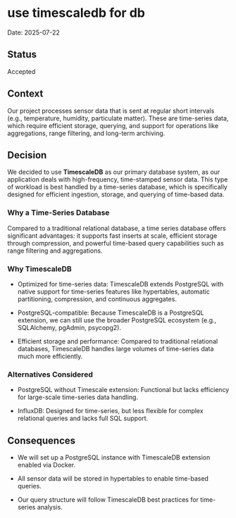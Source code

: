 # use timescaledb for db

Date: 2025-07-22

## Status

Accepted

## Context

Our project processes sensor data that is sent at regular short intervals (e.g., temperature, humidity, particulate matter). These are time-series data, which require efficient storage, querying, and support for operations like aggregations, range filtering, and long-term archiving.

## Decision

We decided to use **TimescaleDB** as our primary database system, as our application deals with high-frequency, time-stamped sensor data. This type of workload is best handled by a time-series database, which is specifically designed for efficient ingestion, storage, and querying of time-based data.


### Why a Time-Series Database

Compared to a traditional relational database, a time series database offers significant advantages: it supports fast inserts at scale, efficient storage through compression, and powerful time-based query capabilities such as range filtering and aggregations. 

### Why TimescaleDB

- Optimized for time-series data: TimescaleDB extends PostgreSQL with native support for time-series features like hypertables, automatic partitioning, compression, and continuous aggregates.

- PostgreSQL-compatible: Because TimescaleDB is a PostgreSQL extension, we can still use the broader PostgreSQL ecosystem (e.g., SQLAlchemy, pgAdmin, psycopg2).

- Efficient storage and performance: Compared to traditional relational databases, TimescaleDB handles large volumes of time-series data much more efficiently.

### Alternatives Considered

- PostgreSQL without Timescale extension:
    Functional but lacks efficiency for large-scale time-series data handling.

- InfluxDB:
    Designed for time-series, but less flexible for complex relational queries and lacks full SQL support.

## Consequences

- We will set up a PostgreSQL instance with TimescaleDB extension enabled via Docker.

- All sensor data will be stored in hypertables to enable time-based queries.

- Our query structure will follow TimescaleDB best practices for time-series analysis.
